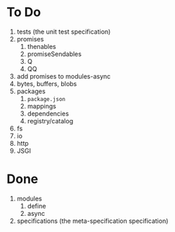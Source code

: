 
To Do
=====

1.  tests (the unit test specification)
1.  promises
    1.  thenables
    1.  promiseSendables
    1.  Q
    1.  QQ
1.  add promises to modules-async
1.  bytes, buffers, blobs
1.  packages
    1.  ``package.json``
    1.  mappings
    1.  dependencies
    1.  registry/catalog
1.  fs
1.  io
1.  http
1.  JSGI


Done
====

1.  modules
    1.  define
    1.  async
1.  specifications (the meta-specification specification)


